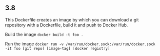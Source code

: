 ## 3.8

This Dockerfile creates an image by which you can download a git repository with a Dockerfile, build it and push to Docker Hub.

Build the image `docker build -t foo .`

Run the image `docker run -v /var/run/docker.sock:/var/run/docker.sock -it foo [git repo] [image-tag] [docker registry]`

